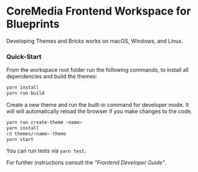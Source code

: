 # CoreMedia Frontend Workspace for Blueprints

Developing Themes and Bricks works on macOS, Windows, and Linux.

### Quick-Start

From the workspace root folder run the following commands, to install all dependencies and build the themes:

```sh
yarn install
yarn run build
```

Create a new theme and run the built-in command for developer mode.
It will will automatically reload the browser if you make changes to the code.

```sh
yarn run create-theme <name>
yarn install
cd themes/<name>-theme
yarn start
```

You can run tests via `yarn test`.


For further instructions consult the _"Frontend Developer Guide"_.
